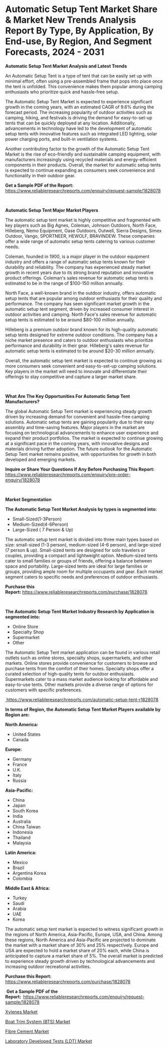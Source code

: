 <p><h1>Automatic Setup Tent Market Share & Market New Trends Analysis Report By Type, By Application, By End-use, By Region, And Segment Forecasts, 2024 - 2031</h1></p><p><strong>Automatic Setup Tent Market Analysis and Latest Trends</strong></p>
<p><p>An Automatic Setup Tent is a type of tent that can be easily set up with minimal effort, often using a pre-assembled frame that pops into place once the tent is unfolded. This convenience makes them popular among camping enthusiasts who prioritize quick and hassle-free setup.</p><p>The Automatic Setup Tent Market is expected to experience significant growth in the coming years, with an estimated CAGR of 9.6% during the forecast period. The increasing popularity of outdoor activities such as camping, hiking, and festivals is driving the demand for easy-to-set-up tents that can be quickly deployed at any location. Additionally, advancements in technology have led to the development of automatic setup tents with innovative features such as integrated LED lighting, solar power charging ports, and built-in ventilation systems.</p><p>Another contributing factor to the growth of the Automatic Setup Tent Market is the rise of eco-friendly and sustainable camping equipment, with manufacturers increasingly using recycled materials and energy-efficient components in their products. Overall, the market for automatic setup tents is expected to continue expanding as consumers seek convenience and functionality in their outdoor gear.</p></p>
<p><strong>Get a Sample PDF of the Report:&nbsp;</strong> <a href="https://www.reliableresearchreports.com/enquiry/request-sample/1828078">https://www.reliableresearchreports.com/enquiry/request-sample/1828078</a></p>
<p>&nbsp;</p>
<p><strong>Automatic Setup Tent Major Market Players</strong></p>
<p><p>The automatic setup tent market is highly competitive and fragmented with key players such as Big Agnes, Coleman, Johnson Outdoors, North Face, Hilleberg, Nemo Equipment, Oase Outdoors, Outwell, Sierra Designs, Simex Outdoor, Vango, SPORTNEER, HEWOLF, BRAVINDEW. These companies offer a wide range of automatic setup tents catering to various customer needs.</p><p>Coleman, founded in 1900, is a major player in the outdoor equipment industry and offers a range of automatic setup tents known for their durability and reliability. The company has experienced steady market growth in recent years due to its strong brand reputation and innovative product offerings. Coleman's sales revenue for automatic setup tents is estimated to be in the range of $100-150 million annually.</p><p>North Face, a well-known brand in the outdoor industry, offers automatic setup tents that are popular among outdoor enthusiasts for their quality and performance. The company has seen significant market growth in the automatic setup tent segment, driven by increased consumer interest in outdoor activities and camping. North Face's sales revenue for automatic setup tents is estimated to be around $80-100 million annually.</p><p>Hilleberg is a premium outdoor brand known for its high-quality automatic setup tents designed for extreme outdoor conditions. The company has a niche market presence and caters to outdoor enthusiasts who prioritize performance and durability in their gear. Hilleberg's sales revenue for automatic setup tents is estimated to be around $20-30 million annually.</p><p>Overall, the automatic setup tent market is expected to continue growing as more consumers seek convenient and easy-to-set-up camping solutions. Key players in the market will need to innovate and differentiate their offerings to stay competitive and capture a larger market share.</p></p>
<p>&nbsp;</p>
<p><strong>What Are The Key Opportunities For Automatic Setup Tent Manufacturers?</strong></p>
<p><p>The global Automatic Setup Tent market is experiencing steady growth driven by increasing demand for convenient and hassle-free camping solutions. Automatic setup tents are gaining popularity due to their easy assembly and time-saving features. Major players in the market are focusing on technological advancements to enhance user experience and expand their product portfolios. The market is expected to continue growing at a significant pace in the coming years, with innovative designs and materials driving further adoption. The future outlook for the Automatic Setup Tent market remains positive, with opportunities for growth in both developed and emerging markets.</p></p>
<p><strong>Inquire or Share Your Questions If Any Before Purchasing This Report:</strong> <a href="https://www.reliableresearchreports.com/enquiry/pre-order-enquiry/1828078">https://www.reliableresearchreports.com/enquiry/pre-order-enquiry/1828078</a></p>
<p>&nbsp;</p>
<p><strong>Market Segmentation</strong></p>
<p><strong>The Automatic Setup Tent Market Analysis by types is segmented into:</strong></p>
<p><ul><li>Small-Sized(1-3Person)</li><li>Medium-Sized(4-6Person)</li><li>Large-Sized ( 7 Person & Up)</li></ul></p>
<p><p>The automatic setup tent market is divided into three main types based on size: small-sized (1-3 person), medium-sized (4-6 person), and large-sized (7 person & up). Small-sized tents are designed for solo travelers or couples, providing a compact and lightweight option. Medium-sized tents cater to small families or groups of friends, offering a balance between space and portability. Large-sized tents are ideal for large families or groups, providing ample room for multiple occupants and gear. Each market segment caters to specific needs and preferences of outdoor enthusiasts.</p></p>
<p><strong>Purchase this Report:&nbsp;</strong><a href="https://www.reliableresearchreports.com/purchase/1828078">https://www.reliableresearchreports.com/purchase/1828078</a></p>
<p>&nbsp;</p>
<p><strong>The Automatic Setup Tent Market Industry Research by Application is segmented into:</strong></p>
<p><ul><li>Online Store</li><li>Specialty Shop</li><li>Supermarket</li><li>Other</li></ul></p>
<p><p>The Automatic Setup Tent market application can be found in various retail outlets such as online stores, specialty shops, supermarkets, and other markets. Online stores provide convenience for customers to browse and purchase tents from the comfort of their homes. Specialty shops offer a curated selection of high-quality tents for outdoor enthusiasts. Supermarkets cater to a mass market audience looking for affordable and easy-to-use tents. Other markets provide a diverse range of options for customers with specific preferences.</p></p>
<p><a href="https://www.reliableresearchreports.com/automatic-setup-tent-r1828078">&nbsp;https://www.reliableresearchreports.com/automatic-setup-tent-r1828078</a></p>
<p><strong>In terms of Region, the Automatic Setup Tent Market Players available by Region are:</strong></p>
<p>
    <p> <strong> North America: </strong>
        <ul>
            <li>United States</li>
            <li>Canada</li>
        </ul>
        </p> 
    <p> <strong> Europe: </strong>
        <ul>
            <li>Germany</li>
            <li>France</li>
            <li>U.K.</li>
            <li>Italy</li>
            <li>Russia</li>
        </ul>
        </p> 
    <p> <strong> Asia-Pacific: </strong>
        <ul>
            <li>China</li>
            <li>Japan</li>
            <li>South Korea</li>
            <li>India</li>
            <li>Australia</li>
            <li>China Taiwan</li>
            <li>Indonesia</li>
            <li>Thailand</li>
            <li>Malaysia</li>
        </ul>
        </p> 
    <p> <strong> Latin America: </strong>
        <ul>
            <li>Mexico</li>
            <li>Brazil</li>
            <li>Argentina Korea</li>
            <li>Colombia</li>
        </ul>
        </p> 
    <p> <strong> Middle East & Africa: </strong>
        <ul>
            <li>Turkey</li>
            <li>Saudi</li>
            <li>Arabia</li>
            <li>UAE</li>
            <li>Korea</li>
        </ul>
    </p>
    </p>
<p><p>The automatic setup tent market is expected to witness significant growth in the regions of North America, Asia-Pacific, Europe, USA, and China. Among these regions, North America and Asia-Pacific are projected to dominate the market with a market share of 30% and 25% respectively. Europe and USA are expected to hold a market share of 20% each, while China is anticipated to capture a market share of 5%. The overall market is predicted to experience steady growth driven by technological advancements and increasing outdoor recreational activities.</p></p>
<p><strong>Purchase this Report: </strong><a href="https://www.reliableresearchreports.com/purchase/1828078">https://www.reliableresearchreports.com/purchase/1828078</a></p>
<p>&nbsp;<strong>Get a Sample PDF of the Report:&nbsp;&nbsp;</strong><a href="https://www.reliableresearchreports.com/enquiry/request-sample/1828078">https://www.reliableresearchreports.com/enquiry/request-sample/1828078</a></p>
<p><strong></strong></p>
<p><p><a href="https://medium.com/@carlahoustonh51/global-xylenes-market-trends-insights-into-growth-opportunities-and-challenges-forecasted-from-f25b2065aec1">Xylenes Market</a></p><p><a href="https://github.com/RoccoManning/Market-Research-Report-List-6/blob/main/boat-trim-system-bts-market.md">Boat Trim System (BTS) Market</a></p><p><a href="https://medium.com/@millerjimk/comprehensive-analysis-of-the-global-fibre-cement-market-growth-trends-market-forecasts-2024-263f8cb6958f">Fibre Cement Market</a></p><p><a href="https://github.com/gulaimolin/Market-Research-Report-List-5/blob/main/laboratory-developed-tests-ldt-market.md">Laboratory Developed Tests (LDT) Market</a></p></p>